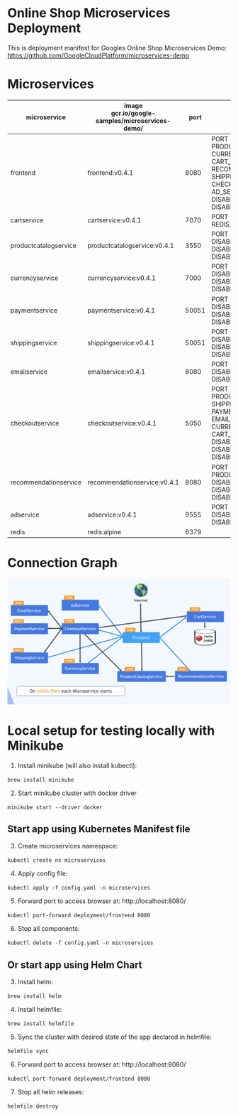 # Online Shop Microservices Deployment

This is deployment manifest for Googles Online Shop Microservices Demo:
https://github.com/GoogleCloudPlatform/microservices-demo

# Microservices

| **microservice**      | **image**<br>gcr.io/google-samples/microservices-demo/ | **port** | env vars                                                                                                                                                                                                                       |
|-----------------------|--------------------------------------------------------|----------|--------------------------------------------------------------------------------------------------------------------------------------------------------------------------------------------------------------------------------|
| frontend              | frontend:v0.4.1                                        | 8080     | PORT<br>PRODUCT_CATALOG_SERVICE_ADDR<br>CURRENCY_SERVICE_ADDR<br>CART_SERVICE_ADDR<br>RECOMMENDATION_SERVICE_ADDR<br>SHIPPING_SERVICE_ADDR<br>CHECKOUT_SERVICE_ADDR <br>AD_SERVICE_ADDR<br>DISABLE_TRACING<br>DISABLE_PROFILER |
| cartservice           | cartservice:v0.4.1                                     | 7070     | PORT<br>REDIS_ADDR                                                                                                                                                                                                             |
| productcatalogservice | productcatalogservice:v0.4.1                           | 3550     | PORT<br>DISABLE_STATS<br>DISABLE_TRACING<br>DISABLE_PROFILER                                                                                                                                                                   |
| currencyservice       | currencyservice:v0.4.1                                 | 7000     | PORT<br>DISABLE_TRACING<br>DISABLE_PROFILER<br>DISABLE_DEBUGGER                                                                                                                                                                |
| paymentservice        | paymentservice:v0.4.1                                  | 50051    | PORT<br>DISABLE_TRACING<br>DISABLE_PROFILER<br>DISABLE_DEBUGGER                                                                                                                                                                |
| shippingservice       | shippingservice:v0.4.1                                 | 50051    | PORT<br>DISABLE_STATS<br>DISABLE_TRACING<br>DISABLE_PROFILER                                                                                                                                                                   |
| emailservice          | emailservice:v0.4.1                                    | 8080     | PORT<br>DISABLE_TRACING<br>DISABLE_PROFILER                                                                                                                                                                                    |
| checkoutservice       | checkoutservice:v0.4.1                                 | 5050     | PORT<br>PRODUCT_CATALOG_SERVICE_ADDR<br>SHIPPING_SERVICE_ADDR<br>PAYMENT_SERVICE_ADDR<br>EMAIL_SERVICE_ADDR<br>CURRENCY_SERVICE_ADDR<br>CART_SERVICE_ADDR<br>DISABLE_STATS<br>DISABLE_TRACING<br>DISABLE_PROFILER              |
| recommendationservice | recommendationservice:v0.4.1                           | 8080     | PORT<br>PRODUCT_CATALOG_SERVICE_ADDR<br>DISABLE_TRACING<br>DISABLE_PROFILER<br>DISABLE_DEBUGGER                                                                                                                                |
| adservice             | adservice:v0.4.1                                       | 9555     | PORT<br>DISABLE_STATS<br>DISABLE_TRACING                                                                                                                                                                                        |
| redis                 | redis:alpine                                           | 6379     |                                                                                                                                                                                                                                |

# Connection Graph

![connection graph](connection-graph.png?raw=true "Connection Graph")

# Local setup for testing locally with Minikube

1. Install minikube (will also install kubectl):

`brew install minikube`

2. Start minikube cluster with docker driver

`minikube start --driver docker`

## Start app using Kubernetes Manifest file

3. Create microservices namespace:

`kubectl create ns microservices`

4. Apply config file:

`kubectl apply -f config.yaml -n microservices`

5. Forward port to access browser at: http://localhost:8080/

`kubectl port-forward deployment/frontend 8080`

6. Stop all components:

`kubectl delete -f config.yaml -n microservices`

## Or start app using Helm Chart

3. Install helm:

`brew install helm`

4. Install helmfile:

`brew install helmfile`

5. Sync the cluster with desired state of the app declared in helmfile:

`helmfile sync`

6. Forward port to access browser at: http://localhost:8080/

`kubectl port-forward deployment/frontend 8080`

7. Stop all helm releases:

`helmfile destroy`

